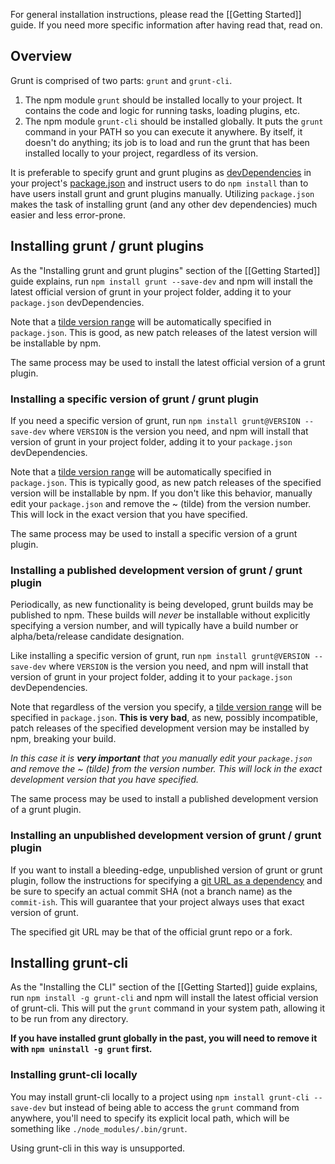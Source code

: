 For general installation instructions, please read the [[Getting Started]] guide. If you need more specific information after having read that, read on.

## Overview
Grunt is comprised of two parts: `grunt` and `grunt-cli`.

1. The npm module `grunt` should be installed locally to your project. It contains the code and logic for running tasks, loading plugins, etc.
1. The npm module `grunt-cli` should be installed globally. It puts the `grunt` command in your PATH so you can execute it anywhere. By itself, it doesn't do anything; its job is to load and run the grunt that has been installed locally to your project, regardless of its version.

It is preferable to specify grunt and grunt plugins as [devDependencies](https://npmjs.org/doc/json.html#devDependencies) in your project's [package.json](https://npmjs.org/doc/json.html) and instruct users to do `npm install` than to have users install grunt and grunt plugins manually. Utilizing `package.json` makes the task of installing grunt (and any other dev dependencies) much easier and less error-prone.

## Installing grunt / grunt plugins
As the "Installing grunt and grunt plugins" section of the [[Getting Started]] guide explains, run `npm install grunt --save-dev` and npm will install the latest official version of grunt in your project folder, adding it to your `package.json` devDependencies.

Note that a [tilde version range][] will be automatically specified in `package.json`. This is good, as new patch releases of the latest version will be installable by npm.

The same process may be used to install the latest official version of a grunt plugin.

[tilde version range]: https://npmjs.org/doc/json.html#Tilde-Version-Ranges

### Installing a specific version of grunt / grunt plugin 
If you need a specific version of grunt, run `npm install grunt@VERSION --save-dev` where `VERSION` is the version you need, and npm will install that version of grunt in your project folder, adding it to your `package.json` devDependencies.

Note that a [tilde version range][] will be automatically specified in `package.json`. This is typically good, as new patch releases of the specified version will be installable by npm. If you don't like this behavior, manually edit your `package.json` and remove the ~ (tilde) from the version number. This will lock in the exact version that you have specified.

The same process may be used to install a specific version of a grunt plugin.

### Installing a published development version of grunt / grunt plugin
Periodically, as new functionality is being developed, grunt builds may be published to npm. These builds will _never_ be installable without explicitly specifying a version number, and will typically have a build number or alpha/beta/release candidate designation.

Like installing a specific version of grunt, run `npm install grunt@VERSION --save-dev` where `VERSION` is the version you need, and npm will install that version of grunt in your project folder, adding it to your `package.json` devDependencies.

Note that regardless of the version you specify, a [tilde version range][] will be specified in `package.json`. **This is very bad**, as new, possibly incompatible, patch releases of the specified development version may be installed by npm, breaking your build.

_In this case it is **very important** that you manually edit your `package.json` and remove the ~ (tilde) from the version number. This will lock in the exact development version that you have specified._

The same process may be used to install a published development version of a grunt plugin.

### Installing an unpublished development version of grunt / grunt plugin
If you want to install a bleeding-edge, unpublished version of grunt or grunt plugin, follow the instructions for specifying a [git URL as a dependency](https://npmjs.org/doc/json.html#Git-URLs-as-Dependencies) and be sure to specify an actual commit SHA (not a branch name) as the `commit-ish`. This will guarantee that your project always uses that exact version of grunt.

The specified git URL may be that of the official grunt repo or a fork.

## Installing grunt-cli
As the "Installing the CLI" section of the [[Getting Started]] guide explains, run `npm install -g grunt-cli` and npm will install the latest official version of grunt-cli. This will put the `grunt` command in your system path, allowing it to be run from any directory.

**If you have installed grunt globally in the past, you will need to remove it with `npm uninstall -g grunt` first.**

### Installing grunt-cli locally
You may install grunt-cli locally to a project using `npm install grunt-cli --save-dev` but instead of being able to access the `grunt` command from anywhere, you'll need to specify its explicit local path, which will be something like `./node_modules/.bin/grunt`.

Using grunt-cli in this way is unsupported.